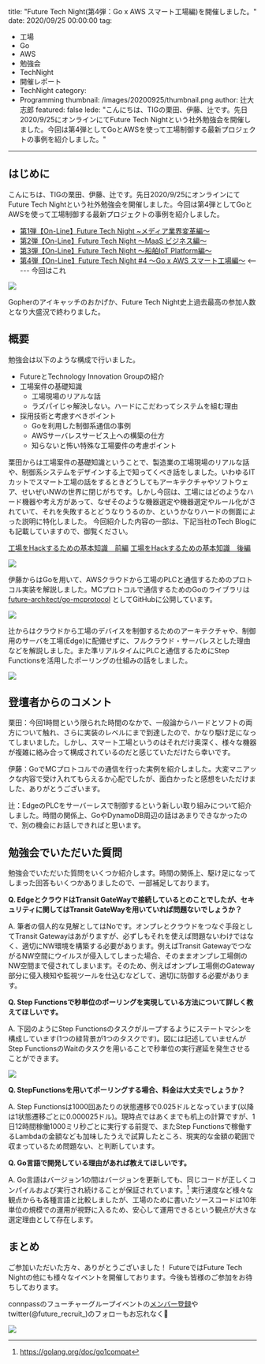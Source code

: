 title: "Future Tech Night(第4弾：Go x AWS スマート工場編)を開催しました。"
date: 2020/09/25 00:00:00
tag:
  - 工場
  - Go
  - AWS
  - 勉強会
  - TechNight
  - 開催レポート
  - TechNight
category:
  - Programming
thumbnail: /images/20200925/thumbnail.png
author: 辻大志郎
featured: false
lede: "こんにちは、TIGの栗田、伊藤、辻です。先日2020/9/25にオンラインにてFuture Tech Nightという社外勉強会を開催しました。今回は第4弾としてGoとAWSを使って工場制御する最新プロジェクトの事例を紹介しました。"
---

## はじめに

こんにちは、TIGの栗田、伊藤、辻です。先日2020/9/25にオンラインにてFuture Tech Nightという社外勉強会を開催しました。今回は第4弾としてGoとAWSを使って工場制御する最新プロジェクトの事例を紹介しました。

- [第1弾【On-Line】Future Tech Night ~メディア業界変革編～](https://future.connpass.com/event/177093/)
- [第2弾【On-Line】Future Tech Night ～MaaS ビジネス編～](https://future.connpass.com/event/179387/)
- [第3弾【On-Line】Future Tech Night ～船舶IoT Platform編～](https://future.connpass.com/event/185051/)
- [第4弾【On-Line】Future Tech Night #4 〜Go x AWS スマート工場編〜](https://future.connpass.com/event/188742/) <----- 今回はこれ

![](/images/20200925/image.png)

Gopherのアイキャッチのおかげか、Future Tech Night史上過去最高の参加人数となり大盛況で終わりました。

## 概要

勉強会は以下のような構成で行いました。

- FutureとTechnology Innovation Groupの紹介
- 工場案件の基礎知識
  - 工場現場のリアルな話
  - ラズパイじゃ解決しない。ハードにこだわってシステムを組む理由
- 採用技術と考慮すべきポイント
  - Goを利用した制御系通信の事例
  - AWSサーバレスサービス上への構築の仕方
  - 知らないと怖い特殊な工場要件の考慮ポイント

栗田からは工場案件の基礎知識ということで、製造業の工場現場のリアルな話や、制御系システムをデザインする上で知ってくべき話をしました。いわゆるITカットでスマート工場の話をするときどうしてもアーキテクチャやソフトウェア、せいぜいNWの世界に閉じがちです。しかし今回は、工場にはどのようなハード機器や考え方があって、なぜそのような機器選定や機器選定やルール化がされていて、それを失敗するとどうなりうるのか、というかなりハードの側面によった説明に特化しました。
今回紹介した内容の一部は、下記当社のTech Blogにも記載していますので、御覧ください。

[工場をHackするための基本知識　前編](https://future-architect.github.io/articles/20191023/)
[工場をHackするための基本知識　後編](https://future-architect.github.io/articles/20200120/)

![](/images/20200925/78e26c1c-e68c-0cc3-ea3d-24ec4e113889.png)


伊藤からはGoを用いて、AWSクラウドから工場のPLCと通信するためのプロトコル実装を解説しました。MCプロトコルで通信するためのGoのライブラリは [future-architect/go-mcprotocol](https://github.com/future-architect/go-mcprotocol) としてGitHubに公開しています。

![](/images/20200925/4010f0c0-415f-ae07-b1d7-d825a1e1fe59.png)

辻からはクラウドから工場のデバイスを制御するためのアーキテクチャや、制御用のサーバを工場(Edge)に配備せずに、フルクラウド・サーバレスとした理由などを解説しました。また準リアルタイムにPLCと通信するためにStep Functionsを活用したポーリングの仕組みの話をしました。

![](/images/20200925/d7e95dd3-7467-dfba-be43-681cf2f2fdae.png)

## 登壇者からのコメント

栗田：今回1時間という限られた時間のなかで、一般論からハードとソフトの両方について触れ、さらに実装のレベルにまで到達したので、かなり駆け足になってしまいました。しかし、スマート工場というのはそれだけ奥深く、様々な機器が複雑に絡み合って構成されているのだと感じていただけたら幸いです。

伊藤：GoでMCプロトコルでの通信を行った実例を紹介しました。大変マニアックな内容で受け入れてもらえるか心配でしたが、面白かったと感想をいただけました、ありがとうございます。

辻：EdgeのPLCをサーバーレスで制御するという新しい取り組みについて紹介しました。時間の関係上、GoやDynamoDB周辺の話はあまりできなかったので、別の機会にお話しできればと思います。

## 勉強会でいただいた質問

勉強会でいただいた質問をいくつか紹介します。時間の関係上、駆け足になってしまった回答もいくつかありましたので、一部補足しております。

**Q. EdgeとクラウドはTransit GateWayで接続しているとのことでしたが、セキュリティに関してはTransit GateWayを用いていれば問題ないでしょうか？**

A. 筆者の個人的な見解としてはNoです。オンプレとクラウドをつなぐ手段としてTransit Gatewayはあがりますが、必ずしもそれを使えば問題ないわけではなく、適切にNW環境を構築する必要があります。例えばTransit GatewayでつながるNW空間にウイルスが侵入してしまった場合、そのままオンプレ工場側のNW空間まで侵されてしまいます。そのため、例えばオンプレ工場側のGateway部分に侵入検知や監視ツールを仕込むなどして、適切に防御する必要があります。

**Q. Step Functionsで秒単位のポーリングを実現している方法について詳しく教えてほしいです。**

A. 下図のようにStep Functionsのタスクがループするようにステートマシンを構成しています(1つの緑背景が1つのタスクです)。図には記述していませんがStep FunctionsのWaitのタスクを用いることで秒単位の実行遅延を発生させることができます。

![](/images/20200925/f11743b4-35da-66a0-451c-9b54c6dcb6a2.png)

**Q. StepFunctionsを用いてポーリングする場合、料金は大丈夫でしょうか？**

A. Step Functionsは1000回あたりの状態遷移で0.025ドルとなっています(以降は1状態遷移ごとに0.000025ドル)。現時点ではあくまでも机上の計算ですが、1日12時間稼働1000ミリ秒ごとに実行する前提で、またStep Functionsで稼働するLambdaの金額なども加味したうえで試算したところ、現実的な金額の範囲で収まっているため問題ない、と判断しています。

**Q. Go言語で開発している理由があれば教えてほしいです。**

A. Go言語はバージョン1の間はバージョンを更新しても、同じコードが正しくコンパイルおよび実行され続けることが保証されています。[^1]
実行速度など様々な観点からも各種言語と比較しましたが、工場のために書いたソースコードは10年単位の規模での運用が視野に入るため、安心して運用できるという観点が大きな選定理由として存在します。

[^1]: https://golang.org/doc/go1compat

## まとめ

ご参加いただいた方々、ありがとうございました！
FutureではFuture Tech Nightの他にも様々なイベントを開催しております。今後も皆様のご参加をお待ちしております。

connpassのフューチャーグループイベントの[メンバー登録](https://future.connpass.com/)やtwitter(@future_recruit_)のフォローもお忘れなく📝

![](/images/20200925/217f3b78-542d-dce3-e9c0-cfb79c91bd49.png)

